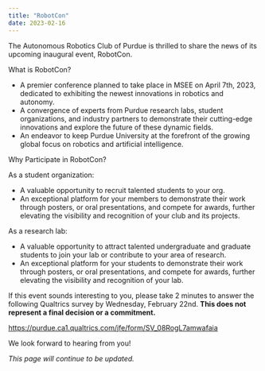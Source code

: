```yaml
---
title: "RobotCon"
date: 2023-02-16
---
```


The Autonomous Robotics Club of Purdue is thrilled to share the news of its upcoming inaugural event, RobotCon.
 
What is RobotCon?
- A premier conference planned to take place in MSEE on April 7th, 2023, dedicated to exhibiting the newest innovations in robotics and autonomy.
- A convergence of experts from Purdue research labs, student organizations, and industry partners to demonstrate their cutting-edge innovations and explore the future of these dynamic fields.
- An endeavor to keep Purdue University at the forefront of the growing global focus on robotics and artificial intelligence.
 
Why Participate in RobotCon?

As a student organization:
- A valuable opportunity to recruit talented students to your org.
- An exceptional platform for your members to demonstrate their work through posters, or oral presentations, and compete for awards, further elevating the visibility and recognition of your club and its projects.

As a research lab:
- A valuable opportunity to attract talented undergraduate and graduate students to join your lab or contribute to your area of research.
- An exceptional platform for your students to demonstrate their work through posters, or oral presentations, and compete for awards, further elevating the visibility and recognition of your lab.
 
If this event sounds interesting to you, please take 2 minutes to answer the following Qualtrics survey by Wednesday, February 22nd. **This does not represent a final decision or a commitment.**
 
https://purdue.ca1.qualtrics.com/jfe/form/SV_08RogL7amwafaia
 
We look forward to hearing from you!

_This page will continue to be updated._
